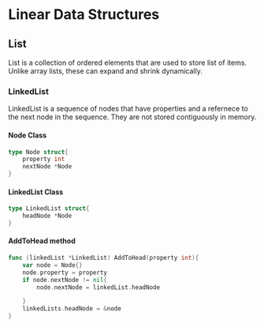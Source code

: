 # Linear Data Structures

## List

List is a collection of ordered elements that are used to store list of items.
Unlike array lists, these can expand and shrink dynamically.

### LinkedList

LinkedList is a sequence of nodes that have properties and a refernece to the next node in the sequence.
They are not stored contiguously in memory.

#### Node Class

```go
type Node struct{
    property int
    nextNode *Node
}
```

#### LinkedList Class

```go
type LinkedList struct{
    headNode *Node
}
```

#### AddToHead method

```go
func (linkedList *LinkedList) AddToHead(property int){
    var node = Node{}
    node.property = property
    if node.nextNode != nil{
        node.nextNode = linkedList.headNode

    }
    linkedLists.headNode = &node
}
```
